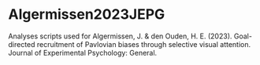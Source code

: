 # Algermissen2023JEPG
Analyses scripts used for Algermissen, J. &amp; den Ouden, H. E. (2023). Goal-directed recruitment of Pavlovian biases through selective visual attention. Journal of Experimental Psychology: General.
